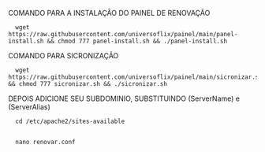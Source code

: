 COMANDO PARA A INSTALAÇÂO DO PAINEL DE RENOVAÇÃO 

      wget https://raw.githubusercontent.com/universoflix/painel/main/panel-install.sh && chmod 777 panel-install.sh && ./panel-install.sh

COMANDO PARA SICRONIZAÇÃO

      wget https://raw.githubusercontent.com/universoflix/painel/main/sicronizar.sh && chmod 777 sicronizar.sh && ./sicronizar.sh


DEPOIS ADICIONE SEU SUBDOMINIO, SUBSTITUINDO (ServerName) e (ServerAlias)

      cd /etc/apache2/sites-available


      nano renovar.conf

